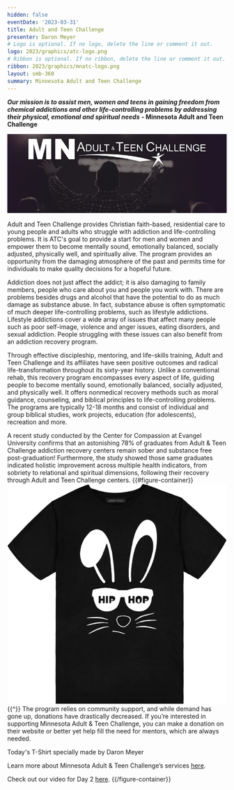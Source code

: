 ```yaml
---
hidden: false
eventDate: '2023-03-31'
title: Adult and Teen Challenge
presenter: Daron Meyer
# Logo is optional. If no logo, delete the line or comment it out.
logo: 2023/graphics/atc-logo.png
# Ribbon is optional. If no ribbon, delete the line or comment it out.
ribbon: 2023/graphics/mnatc-logo.png
layout: smb-360
summary: Minnesota Adult and Teen Challenge
---
```

***Our mission is to assist men, women and teens in gaining freedom from chemical addictions and other life-controlling problems by addressing their physical, emotional and spiritual needs*** **- Minnesota Adult and Teen Challenge**


<div class="D(f) Jc(c) My(1.4em)">
<img src="graphics/mnatc-pic-01.png" class="Maw(100%)">
</div>


Adult and Teen Challenge provides Christian faith-based, residential care to young people and adults who struggle with addiction and life-controlling problems. It is ATC's goal to provide a start for men and women and empower them to become mentally sound, emotionally balanced, socially adjusted, physically well, and spiritually alive. The program provides an opportunity from the damaging atmosphere of the past and permits time for individuals to make quality decisions for a hopeful future.

Addiction does not just affect the addict; it is also damaging to family members, people who care about you and people you work with. There are problems besides drugs and alcohol that have the potential to do as much damage as substance abuse. In fact, substance abuse is often symptomatic of much deeper life-controlling problems, such as lifestyle addictions. Lifestyle addictions cover a wide array of issues that affect many people such as poor self-image, violence and anger issues, eating disorders, and sexual addiction. People struggling with these issues can also benefit from an addiction recovery program.

Through effective discipleship, mentoring, and life-skills training, Adult and Teen Challenge and its affiliates have seen positive outcomes and radical life-transformation throughout its sixty-year history. Unlike a conventional rehab, this recovery program encompasses every aspect of life, guiding people to become mentally sound, emotionally balanced, socially adjusted, and physically well.  It offers nonmedical recovery methods such as moral guidance, counseling, and biblical principles to life-controlling problems. The programs are typically 12-18 months and consist of individual and group biblical studies, work projects, education (for adolescents), recreation and more.

A recent study conducted by the Center for Compassion at Evangel University confirms that an astonishing 78% of graduates from Adult & Teen Challenge addiction recovery centers remain sober and substance free post-graduation! Furthermore, the study showed those same graduates indicated holistic improvement across multiple health indicators, from sobriety to relational and spiritual dimensions, following their recovery through Adult and Teen Challenge centers.
{{#figure-container}}
<img src="graphics/day-02-t.png" class="Maw(100%)">
{{^}}
The program relies on community support, and while demand has gone up, donations have drastically decreased. If you’re interested in supporting Minnesota Adult & Teen Challenge, you can make a donation on their website or better yet help fill the need for mentors, which are always needed.

Today's T-Shirt specially made by Daron Meyer

Learn more about Minnesota Adult & Teen Challenge’s services <a href="https://www.mntc.org/">here</a>.

Check out our video for Day 2 <a href="https://www.facebook.com/brianscoutmasterbucky.reiners/videos/775463404295131">here</a>.
{{/figure-container}}


